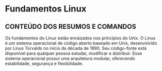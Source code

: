 # Fundamentos Linux

## CONTEÚDO DOS RESUMOS E COMANDOS 

  Os fundamentos do Linux estão enraizados nos princípios do Unix. O Linux é um sistema operacional de código aberto baseado em Unix, desenvolvido por Linus Torvalds no início da década de 1990. Seu código-fonte está disponível para qualquer pessoa estudar, modificar e distribuir. Esse sistema operacional possui uma arquitetura modular, oferecendo estabilidade, segurança e flexibilidade.


